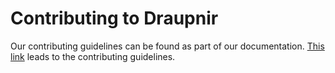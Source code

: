 <!--
SPDX-FileCopyrightText: 2024 Gnuxie <Gnuxie@protonmail.com>

SPDX-License-Identifier: CC0-1.0
-->

# Contributing to Draupnir

Our contributing guidelines can be found as part of our documentation. [This link](https://the-draupnir-project.github.io/draupnir-documentation/contributing) leads to the contributing guidelines.
